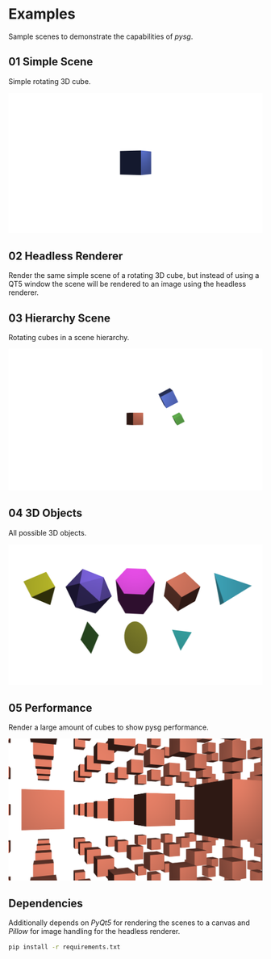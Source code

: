# Examples

Sample scenes to demonstrate the capabilities of *pysg*.

## 01 Simple Scene

Simple rotating 3D cube.

![SimpleScene](img/SimpleScene.png)

## 02 Headless Renderer

Render the same simple scene of a rotating 3D cube, but instead of using a QT5 window the scene will be rendered to an image using the headless renderer.

## 03 Hierarchy Scene

Rotating cubes in a scene hierarchy.

![SimpleScene](img/HierarchyScene.png)

## 04 3D Objects

All possible 3D objects.

![Geometry](img/Geometry.png)

## 05 Performance

Render a large amount of cubes to show pysg performance.

![SimpleScene](img/PerformanceScene.png)

## Dependencies

Additionally depends on *PyQt5* for rendering the scenes to a canvas and *Pillow* for image handling for the headless renderer.

``` sh
pip install -r requirements.txt
```
